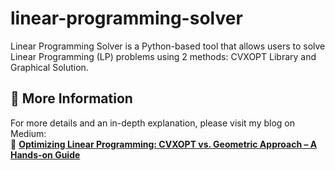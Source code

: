 # linear-programming-solver
Linear Programming Solver is a Python-based tool that allows users to solve Linear Programming (LP) problems using 2 methods: CVXOPT Library and Graphical Solution.
## 📌 More Information
For more details and an in-depth explanation, please visit my blog on Medium:  
🔗 **[Optimizing Linear Programming: CVXOPT vs. Geometric Approach – A Hands-on Guide](https://medium.com/@trumphan748/optimizing-linear-programming-cvxopt-vs-geometric-approach-a-hands-on-guide-50128d038e89)**  
